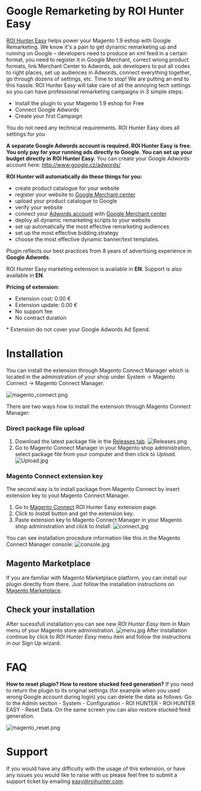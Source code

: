 # Google Remarketing by ROI Hunter Easy

[ROI Hunter Easy](http://easy.roihunter.com/) helps power your Magento 1.9 eshop with Google Remarketing. We know it's a pain to get dynamic remarketing up and running on Google – developers need to produce an xml feed in a certain format, you need to register it in Google Merchant, correct wrong product formats, link Merchant Center to Adwords, ask developers to put all codes to right places, set up audiences in Adwords, connect everything together, go through dozens of settings, etc. Time to stop! We are putting an end to this hassle. ROI Hunter Easy will take care of all the annoying tech settings so you can have professional remarketing campaigns in 3 simple steps:

* Install the plugin to your Magento 1.9 eshop for Free
* Connect Google Adwords
* Create your first Campaign

You do not need any technical requirements. ROI Hunter Easy does all settings for you

**A separate Google Adwords account is required. ROI Hunter Easy is free. You only pay for your running ads directly to Google. You can set up your budget directly in ROI Hunter Easy.** You can create your Google Adwords account here: http://www.google.cz/adwords/

**ROI Hunter will automatically do these things for you:**

* create product catalogue for your website
* register your website to [Google Merchant center](https://www.google.cz/retail/merchant-center/)
* upload your product catalogue to Google
* verify your website
* connect your [Adwords account](https://www.google.cz/adwords/) with [Google Merchant center](https://www.google.cz/retail/merchant-center/)
* deploy all dynamic remarketing scripts to your website
* set up automatically the most effective remarketing audiences
* set up the most effective bidding strategy
* choose the most effective dynamic banner/text templates.

Plugin reflects our best practices from 8 years of advertising experience in **Google Adwords**. 

ROI Hunter Easy marketing extension is available in **EN**. Support is also available in **EN**.

**Pricing of extension:** 

* Extension cost: 0.00 €
* Extension update: 0.00 €
* No support fee
* No contract duration

\* Extension do not cover your Google Adwords Ad Spend. 


# Installation

You can install the extension through Magento Connect Manager which is located in the administration of your shop under System -> Magento Connect -> Magento Connect Manager.

![magento_connect.png](https://s24.postimg.org/xklpxpysl/mc01.jpg)

There are two ways how to install the extension through Magento Connect Manager:

### Direct package file upload
1) Download the latest package file in the [Releases tab](https://github.com/business-factory/roi-hunter-easy-magento1-plugin/releases).
![Releases.png](https://easy.roihunter.com/img/releases.png)
2) Go to Magento Connect Manager in your Magento shop administration, select package file from your computer and then click to _Upload_.
![Upload.jpg](https://easy.roihunter.com/img/upload.jpg)

### Magento Connect extension key 
The second way is to install package from Magento Connect by insert extension key to yout Magento Connect Manager.

1) Go to [Magento Connect](https://www.magentocommerce.com/magento-connect/roi-hunter-easy.html) ROI Hunter Easy extension page. 
2) Click to _Install_ button and get the extension key.
3) Paste extension key to Magento Connect Manager in your Magento shop administration and click to _Install_.
![connect.jpg](https://easy.roihunter.com/img/connect.jpg)

You can see installation procedure information like this in the Magento Connect Manager console:
![console.jpg](https://easy.roihunter.com/img/console.jpg)

## Magento Marketplace

If you are familiar with Magento Marketplace platform, you can install our plugin directly from there. Just follow the installation instructions on [Magento Marketplace](https://marketplace.magento.com/businessfactory-roihunter-easy.html).

## Check your installation
After sucessfull installation you can see new _ROI Hunter Easy_ item in Main menu of your Magento store administration.
![menu.jpg](https://easy.roihunter.com/img/menu.jpg)
After installation continue by click to _ROI Hunter Easy_ menu item and follow the instructions in our Sign Up wizard.


# FAQ
**How to reset plugin? How to restore stucked feed generation?**
If you need to return the plugin to its original settings (for example when you used wrong Google account during login) you can delete the data as follows: Go to the Admin section - System - Configuration - ROI HUNTER - ROI HUNTER EASY  - Reset Data. On the same screen you can also restore stucked feed generation.

![magento_reset.png](https://s27.postimg.org/omt02r3hv/Sni_mek_obrazovky_2017_01_06_v_18_48_26.png)

# Support
If you would have any difficulty with the usage of this extension, or have any issues you would like to raise with us please feel free to submit a support ticket by emailing easy@roihunter.com.
 
